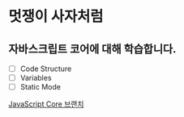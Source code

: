 # 멋쟁이 사자처럼

## 자바스크립트 코어에 대해 학습합니다.

- [ ] Code Structure
- [ ] Variables
- [ ] Static Mode

[JavaScript Core 브랜치](http://www.naver.com)
